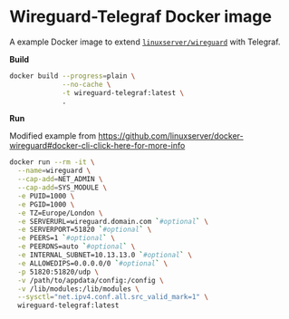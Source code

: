 # Wireguard-Telegraf Docker image

A example Docker image to extend [`linuxserver/wireguard`](https://github.com/linuxserver/docker-wireguard) with Telegraf.

**Build**

```bash
docker build --progress=plain \
             --no-cache \
             -t wireguard-telegraf:latest \
             .
```

**Run**

Modified example from
https://github.com/linuxserver/docker-wireguard#docker-cli-click-here-for-more-info

```bash
docker run --rm -it \
  --name=wireguard \
  --cap-add=NET_ADMIN \
  --cap-add=SYS_MODULE \
  -e PUID=1000 \
  -e PGID=1000 \
  -e TZ=Europe/London \
  -e SERVERURL=wireguard.domain.com `#optional` \
  -e SERVERPORT=51820 `#optional` \
  -e PEERS=1 `#optional` \
  -e PEERDNS=auto `#optional` \
  -e INTERNAL_SUBNET=10.13.13.0 `#optional` \
  -e ALLOWEDIPS=0.0.0.0/0 `#optional` \
  -p 51820:51820/udp \
  -v /path/to/appdata/config:/config \
  -v /lib/modules:/lib/modules \
  --sysctl="net.ipv4.conf.all.src_valid_mark=1" \
  wireguard-telegraf:latest
```
